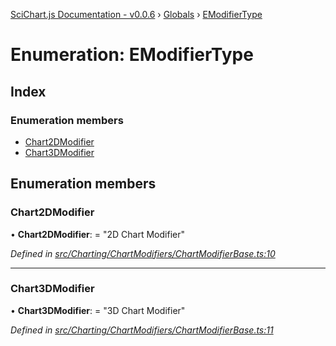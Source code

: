 [SciChart.js Documentation - v0.0.6](../README.md) › [Globals](../globals.md) › [EModifierType](emodifiertype.md)

# Enumeration: EModifierType

## Index

### Enumeration members

* [Chart2DModifier](emodifiertype.md#chart2dmodifier)
* [Chart3DModifier](emodifiertype.md#chart3dmodifier)

## Enumeration members

###  Chart2DModifier

• **Chart2DModifier**: = "2D Chart Modifier"

*Defined in [src/Charting/ChartModifiers/ChartModifierBase.ts:10](https://github.com/ABTSoftware/SciChart.Dev/blob/ff9f38d289/Web/src/SciChart/src/Charting/ChartModifiers/ChartModifierBase.ts#L10)*

___

###  Chart3DModifier

• **Chart3DModifier**: = "3D Chart Modifier"

*Defined in [src/Charting/ChartModifiers/ChartModifierBase.ts:11](https://github.com/ABTSoftware/SciChart.Dev/blob/ff9f38d289/Web/src/SciChart/src/Charting/ChartModifiers/ChartModifierBase.ts#L11)*
